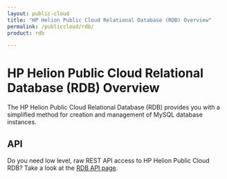 ```yaml
---
layout: public-cloud
title: "HP Helion Public Cloud Relational Database (RDB) Overview"
permalink: /publiccloud/rdb/
product: rdb

---
```

<!--PUBLISHED-->
# HP Helion Public Cloud Relational Database (RDB) Overview

The HP Helion Public Cloud Relational Database (RDB) provides you with a simplified method for creation and management of MySQL database instances.  

## API
Do you need low level, raw REST API access to HP Helion Public Cloud RDB?  Take a look at the [RDB API page](/publiccloud/api/dbaas/).
